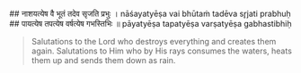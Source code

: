 <section>
<section data-markdown data-audio-src="../audio/adityahridayam/adityahridayam_22.m4a">
## नाशयत्येष वै भूतं तदेव सृजति प्रभुः ।
nāśayatyēṣa vai bhūtaṁ tadēva sr̥jati prabhuḥ
## पायत्येष तपत्येष वर्षत्येष गभस्तिभिः ॥
pāyatyēṣa tapatyēṣa varṣatyēṣa gabhastibhiḥ

> Salutations to the Lord who destroys everything and creates them again. Salutations to Him who by His rays consumes the waters, heats them up and sends them down as rain. 
<!--
Salutations to the Lord who creates heat by his brilliant rays. He alone creates, sustains and destroys all that has come into being. Salutations to him who by his rays consumes the waters, heats them up and sends them down as rain again.

Salutations to the Lord who creates heat by his brilliant rays. He alone creates, sustains and destroys all that has come into being. Salutations to Him who by His rays consumes the waters, heats them up and sends them down as rain again.
-->
</section>
</section>
